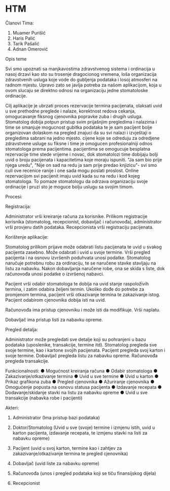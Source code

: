 ﻿# HTM
Članovi Tima: 

1. Muamer Purišić
2. Haris Palić
3. Tarik Pašalić
4. Adnan Omerović

Opis teme

Svi smo upoznati sa manjkavostima zdravstvenog sistema i ordinacija u nasoj drzavi kao sto su trosenje dragocionog vremena, loša organizacija zdravstvenih usluga koje vode do gubljenja podataka i losoj atmosferi na radnom mjestu. 
Upravo zato se javlja potreba za našom aplikacijom, koja u ovom slucaju se direktno odnosi na organizaciju jedne stomatoloske ordinacije.

Cilj aplikacije je ubrzati proces rezervacije termina pacijenata, olaksati uvid u sve prethodne preglede i nalaze, korektnost redova cekanja, omogucavanje fiksnog cjenovnika popravke zuba i drugih usluga.
Stomatolog dobija potpun pristup svim prijašnjim pregledima i nalazima i time se smanjuje mogucnost gubitka podataka
te je sam pacijent bolje organizovan dolaskom na pregled znajuci da su svi nalazi i izvještaji o pregledima sabrani na jedno mjesto.
cijene koje se odreduju za odredjene zdravstvene usluge su fiksne i time je omogucen profesionalniji odnos stomatologa prema pacijentima.
pacijentima se omogucuje besplatna rezervacije time stede vrijeme i novac, dok stomatolozi time dobijaju bolji uvid o broju pacijenata i kapacitetima koje moraju ispuniti.
"Ja sam bio prije njega uredu", "Nije on sad na redu ja sam prije predao knjizicu"- svi smo culi ove recenice ranije i one sada mogu poslati proslost. Online rezervacijom svi pacijenit imaju uvid kada su na redu i kod kojeg stomatologa.
To pomaze stomatologu da odrzava organizaciju svoje ordinacije i pruzi sto je moguce bolju uslugu sa svojim timom.

Procesi:

Registracija:

Administrator vrši kreiranje računa za korisnike. Prilikom registracije korisnika (stomatolog, recepcionist, dobavljač i računovođa), administrator vrši provjeru datih podataka.
Recepcionista vrši registraciju pacijenata.

Korištenje aplikacije:

Stomatolog prilikom prijave može odabrati listu pacijenata te uvid u svakog pacijenta zasebno. Može odabrati i uvid u svoje termine.
Vrši pregled pacijenta i na osnovu izvršenih poduhvata unosi podatke.
Stomatolog naručuje potrebnu robu za ordinaciju, te se naručene stavke stavljaju na listu za nabavku. Nakon dobavljanja naručene robe, ona se skida s liste, dok računovođa unosi podatke o izvršenoj nabavci.

Pacijent vrši odabir stomatologa te dobija na uvid stanje raspoloživih termina, i zatim odabira željeni termin. Ukoliko dođe do potrebe za promjenom termina, pacijent vrši otkazivanje termina te zakazivanje istog. 
Pacijent odabirom cjenovnika dobija isti na uvid.

Računovođa ima pristup cjenovniku i može isti da modifikuje. Vrši naplatu.

Dobavljač ima pristup listi za nabavku opreme.

Pregled detalja:

Administrator može pregledati sve detalje koji su pohranjeni u bazu podataka (uposlenike, transakcije, termine itd).
Stomatolog pregleda sve svoje termine, kao i kartone svojih pacijenata.
Pacijent pregleda svoj karton i svoje termine.
Dobavljač pregleda listu za nabavku opreme.
Računovođa pregleda transakcije.


Funkcionalnosti:
●	Mogućnost kreiranja računa
●	Odabir stomatologa
●	Zakazivanje/otkazivanje termina
●	Uvid u sve termine
●	Uvid u karton
●	Prikaz grafikona zuba
●	Pregled cjenovnika
●	Ažuriranje cjenovnika
●	Omogućenje popusta na osnovu statusa pacijenta
●	Izdavanje recepata
●	Dodavanje/skidanje stavki na listu za nabavku opreme
●	Uvid u sve transakcije (nabavka robe i pacijenti)



Akteri:
1.	Administrator (Ima pristup bazi podataka)
2.	Doktor/Stomatolog (Uvid u sve (svoje) termine i izmjenu istih, uvid u karton pacijenta, izdavanje recepata, te izmjenu stavki na listi za nabavku opreme)
3.	Pacijent (uvid u svoj karton, termine kao i zahtjev za zakazivanje/otkazivanje termina te pregled cjenovnika)
4.	Dobavljač (uvid liste za nabavku opreme)

5.	Računovođa (unos i pregled podataka koji se tiču finansijskog dijela)
6.	Recepcionist


